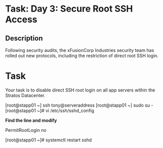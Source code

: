 
# Task: Day 3: Secure Root SSH Access

## Description
Following security audits, the xFusionCorp Industries security team has rolled out new protocols, including the restriction of direct root SSH login. 

# Task 

Your task is to disable direct SSH root login on all app servers within the Stratos Datacenter.

[root@stapp01 ~] ssh tony@serveraddress
[root@stapp01 ~] sudo su -
[root@stapp01 ~]# vi /etc/ssh/sshd_config

**Find the line and modify**

PermitRootLogin no

[root@stapp01 ~]# systemctl restart sshd


